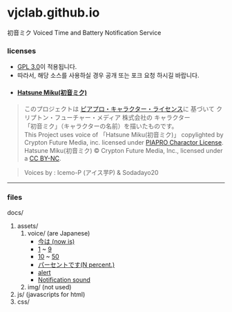 # vjclab.github.io
初音ミク Voiced Time and Battery Notification Service

### licenses
- [GPL 3.0](http://www.gnu.org/licenses/gpl-3.0.html)이 적용됩니다.
- 따라서, 해당 소스를 사용하실 경우 공개 또는 포크 요청 하시길 바랍니다.
- #### [Hatsune Miku(初音ミク)](https://ja.wikipedia.org/wiki/初音ミク)
> このプロジェクトは [ピアプロ・キャラクター・ライセンス](https://piapro.jp/license/pcl/summary)に 基づいて クリプトン・フューチャー・メディア 株式会社の キャラクター<br>
 「初音ミク」（キャラクターの名前）を描いたものです。<br>
 This Project uses voice of 「Hatsune Miku(初音ミク)」 copylighted by Crypton Future Media, inc. licensed under [PIAPRO Charactor License](https://piapro.jp/license/pcl/summary).<br>
 Hatsune Miku(初音ミク) © Crypton Future Media, Inc., licensed under a [CC BY-NC](http://creativecommons.org/licenses/by-nc/3.0).

> Voices by : Icemo-P (アイス芋P) & Sodadayo20
---
### files
docs/
1. assets/
	1. voice/ (are Japanese)
		- [今は (now is)](docs/assets/voice/0000.mp3)
		- [1](docs/assets/voice/0001.mp3) ~ [9](docs/assets/voice/0009.mp3)
		- [10](docs/assets/voice/0010.mp3) ~ [50](docs/assets/voice/0014.mp3)
		- [パーセントです(N percent.)](docs/assets/voice/0015.mp3)
		- [alert](docs/assets/voice/0016.mp3)
		- [Notification sound](docs/assets/voice/0017.mp3)
	2. img/ (not used)
2. js/ (javascripts for html)
3. css/
